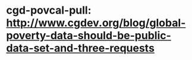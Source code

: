 ﻿# cgd-povcal-pull: http://www.cgdev.org/blog/global-poverty-data-should-be-public-data-set-and-three-requests
